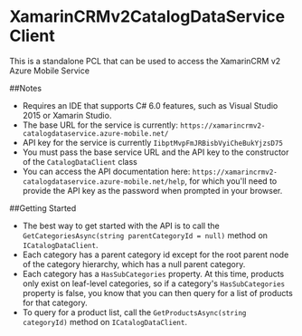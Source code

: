# XamarinCRMv2CatalogDataServiceClient
This is a standalone PCL that can be used to access the XamarinCRM v2 Azure Mobile Service

##Notes
* Requires an IDE that supports C# 6.0 features, such as Visual Studio 2015 or Xamarin Studio.
* The base URL for the service is currently: `https://xamarincrmv2-catalogdataservice.azure-mobile.net/`
* API key for the service is currently `IibptMvpFmJRBisbVyiCheBukYjzsD75`
* You must pass the base service URL and the API key to the constructor of the `CatalogDataClient` class
* You can access the API documentation here: `https://xamarincrmv2-catalogdataservice.azure-mobile.net/help`, for which you'll need to provide the API key as the password when prompted in your browser.

##Getting Started
* The best way to get started with the API is to call the `GetCategoriesAsync(string parentCategoryId = null)` method on `ICatalogDataClient`.
* Each category has a parent category id except for the root parent node of the category hierarchy, which has a null parent category.
* Each category has a `HasSubCategories` property. At this time, products only exist on leaf-level categories, so if a category's `HasSubCategories` property is false, you know that you can then query for a list of products for that category.
* To query for a product list, call the `GetProductsAsync(string categoryId)` method on `ICatalogDataClient`.
